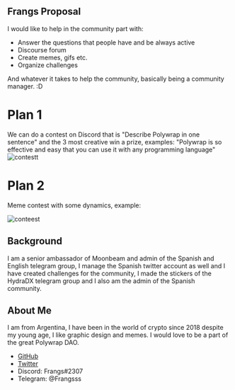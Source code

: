 ## Frangs Proposal

I would like to help in the community part with:

- Answer the questions that people have and be always active
- Discourse forum
- Create memes, gifs etc.
- Organize challenges

And whatever it takes to help the community, basically being a community manager. :D

# Plan 1

We can do a contest on Discord that is "Describe Polywrap in one sentence" and the 3 most creative win a prize, examples: "Polywrap is so effective and easy that you can use it with any programming language"
![contestt](https://user-images.githubusercontent.com/84420858/123455040-9cb87d80-d5b7-11eb-92d4-6611e5fa57f7.PNG)


# Plan 2

Meme contest with some dynamics, example:

![conteest](https://user-images.githubusercontent.com/84420858/123455591-45ff7380-d5b8-11eb-9145-ccc0ff0e3ef1.PNG)


## Background 

I am a senior ambassador of Moonbeam and admin of the Spanish and English telegram group, I manage the Spanish twitter account as well and I have created challenges
for the community, I made the stickers of the HydraDX telegram group and I also am the admin of the Spanish community.

## About Me

I am from Argentina, I have been in the world of crypto since 2018 despite my young age, I like graphic design and memes. I would love to be a part of the great Polywrap DAO.

- [GitHub](https://github.com/frangsss)
- [Twitter](https://twitter.com/frangss_)
- Discord: Frangs#2307
- Telegram: @Frangsss
